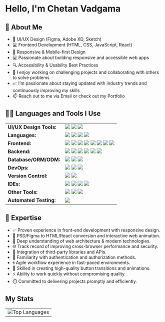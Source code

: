 # Hello, I'm Chetan Vadgama

## 🧠 About Me
- 🎨 UI/UX Design (Figma, Adobe XD, Sketch)
- 💻 Frontend Development (HTML, CSS, JavaScript, React)
- 📱 Responsive & Mobile-first Design
- 💻 Passionate about building responsive and accessible web apps
- 🔍 Accessibility & Usability Best Practices
- 🚀 I enjoy working on challenging projects and collaborating with others to solve problems
- 📈 I’m passionate about staying updated with industry trends and continuously improving my skills
- 📫 Reach out to me via Email or check out my Portfolio


## 👨‍💻 Languages and Tools I Use

<table>
  <tr>
    <td><b>UI/UX Design Tools:</b></td>
    <td>
      <img src="https://img.shields.io/badge/Figma-F24E1E?logo=figma&logoColor=white" />
      <img src="https://img.shields.io/badge/Adobe XD-FF61F6?logo=adobexd&logoColor=white" />
      <img src="https://img.shields.io/badge/Canva-00C4CC?logo=canva&logoColor=white" />
    </td>
  </tr>
  <tr>
    <td><b>Languages:</b></td>
    <td>
      <img src="https://img.shields.io/badge/JavaScript-F7DF1E?logo=javascript&logoColor=black" />
      <img src="https://img.shields.io/badge/TypeScript-3178C6?logo=typescript&logoColor=white" />
      <img src="https://img.shields.io/badge/Java-007396?logo=java&logoColor=white" />
      <img src="https://img.shields.io/badge/PHP-777BB4?logo=php&logoColor=white" />
    </td>
  </tr>
  <tr>
    <td><b>Frontend:</b></td>
    <td>
      <img src="https://img.shields.io/badge/React-61DAFB?logo=react&logoColor=black" />
      <img src="https://img.shields.io/badge/Next.js-000000?logo=nextdotjs&logoColor=white" />
      <img src="https://img.shields.io/badge/Tailwind CSS-06B6D4?logo=tailwindcss&logoColor=white" />
      <img src="https://img.shields.io/badge/Bootstrap-7952B3?logo=bootstrap&logoColor=white" />
      <img src="https://img.shields.io/badge/Material UI-007FFF?logo=mui&logoColor=white" />
      <img src="https://img.shields.io/badge/Redux-764ABC?logo=redux&logoColor=white" />
      <img src="https://img.shields.io/badge/HTML5-E34F26?logo=html5&logoColor=white" />
      <img src="https://img.shields.io/badge/CSS3-1572B6?logo=css3&logoColor=white" />
    </td>
  </tr>
  <tr>
    <td><b>Backend:</b></td>
    <td>
      <img src="https://img.shields.io/badge/Node.js-339933?logo=nodedotjs&logoColor=white" />
      <img src="https://img.shields.io/badge/Express.js-000000?logo=express&logoColor=white" />
      <img src="https://img.shields.io/badge/FastAPI-009688?logo=fastapi&logoColor=white" />
      <img src="https://img.shields.io/badge/Flask-000000?logo=flask&logoColor=white" />
      <img src="https://img.shields.io/badge/Django-092E20?logo=django&logoColor=white" />
      <img src="https://img.shields.io/badge/PHP-777BB4?logo=php&logoColor=white" />
    </td>
  </tr>
  
  <tr>
    <td><b>Database/ORM/ODM:</b></td>
    <td>
      <img src="https://img.shields.io/badge/MongoDB-47A248?logo=mongodb&logoColor=white" />
      <img src="https://img.shields.io/badge/PostgreSQL-4169E1?logo=postgresql&logoColor=white" />
      <img src="https://img.shields.io/badge/SQLite-003B57?logo=sqlite&logoColor=white" />
    </td>
  </tr>
  <tr>
    <td><b>DevOps:</b></td>
    <td>
      <img src="https://img.shields.io/badge/Docker-2496ED?logo=docker&logoColor=white" />
      <img src="https://img.shields.io/badge/Vercel-000000?logo=vercel&logoColor=white" />
      <img src="https://img.shields.io/badge/Render-46E3B7?logo=render&logoColor=black" />
    </td>
  </tr>
  <tr>
    <td><b>Version Control:</b></td>
    <td>
      <img src="https://img.shields.io/badge/Git-F05032?logo=git&logoColor=white" />
      <img src="https://img.shields.io/badge/GitHub-181717?logo=github&logoColor=white" />
    </td>
  </tr>
  <tr>
    <td><b>IDEs:</b></td>
    <td>
      <img src="https://img.shields.io/badge/VS Code-007ACC?logo=visualstudiocode&logoColor=white" />
      <img src="https://img.shields.io/badge/WebStorm-000000?logo=webstorm&logoColor=white" />
      <img src="https://img.shields.io/badge/Visual Studio-5C2D91?logo=visualstudio&logoColor=white" />
      <img src="https://img.shields.io/badge/Postman-FF6C37?logo=postman&logoColor=white" />
    </td>
  </tr>
  <tr>
    <td><b>Other Tools:</b></td>
    <td>
      <img src="https://img.shields.io/badge/WordPress-21759B?logo=wordpress&logoColor=white" />
      <img src="https://img.shields.io/badge/Firebase-FFCA28?logo=firebase&logoColor=black" />
      <img src="https://img.shields.io/badge/npm-CB3837?logo=npm&logoColor=white" />
    </td>
  </tr>
  <tr>
    <td><b>Automated Testing:</b></td>
    <td>
      <img src="https://img.shields.io/badge/Jest-C21325?logo=jest&logoColor=white" />
    </td>
  </tr>
</table>


## 🚀 Expertise

- ✅ Proven experience in front-end development with responsive design.
- 🎨 PSD/Figma to HTML/React conversion and interactive web animation.
- 🧠 Deep understanding of web architecture & modern technologies.
- 🌐 Track record of improving cross-browser performance and security.
- 🔌 Integration of third-party libraries and APIs.
- 🔐 Familiarity with authentication and authorization methods.
- 🌀 Agile workflow experience in fast-paced environments.
- 🎯 Skilled in creating high-quality button transitions and animations.
- ⚡ Ability to work quickly without compromising quality.
- ⏱️ Committed to delivering projects promptly and efficiently.


## My Stats
<p align="center">
  <table align="center">
    <tr>
      <td width="100%" align="center">
        <img src="https://github-readme-stats.anuraghazra1.vercel.app/api/top-langs/?username=chetanuiux&theme=dark&langs_count=10" alt="Top Languages" />
      </td>
    </tr>
  </table>
</p>


